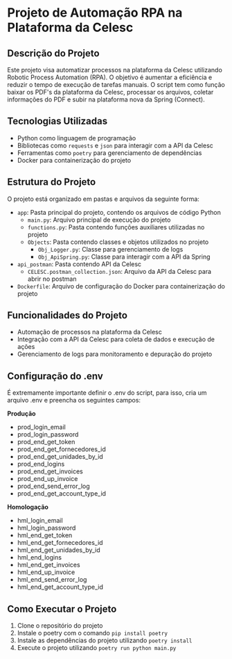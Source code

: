 

# Projeto de Automação RPA na Plataforma da Celesc

## Descrição do Projeto

Este projeto visa automatizar processos na plataforma da Celesc utilizando Robotic Process Automation (RPA). O objetivo é aumentar a eficiência e reduzir o tempo de execução de tarefas manuais. O script tem como função baixar os PDF's da plataforma da Celesc, processar os arquivos, coletar informações do PDF e subir na plataforma nova da Spring (Connect).

## Tecnologias Utilizadas

* Python como linguagem de programação
* Bibliotecas como `requests` e `json` para interagir com a API da Celesc
* Ferramentas como `poetry` para gerenciamento de dependências
* Docker para containerização do projeto

## Estrutura do Projeto

O projeto está organizado em pastas e arquivos da seguinte forma:

* `app`: Pasta principal do projeto, contendo os arquivos de código Python
	+ `main.py`: Arquivo principal de execução do projeto
	+ `functions.py`: Pasta contendo funções auxiliares utilizadas no projeto
	+ `Objects`: Pasta contendo classes e objetos utilizados no projeto
		- `Obj_Logger.py`: Classe para gerenciamento de logs
		- `Obj_ApiSpring.py`: Classe para interagir com a API da Spring
* `api_postman`: Pasta contendo API da Celesc
	+ `CELESC.postman_collection.json`: Arquivo da API da Celesc para abrir no postman
* `Dockerfile`: Arquivo de configuração do Docker para containerização do projeto

## Funcionalidades do Projeto

* Automação de processos na plataforma da Celesc
* Integração com a API da Celesc para coleta de dados e execução de ações
* Gerenciamento de logs para monitoramento e depuração do projeto

## Configuração do .env

É extremamente importante definir o .env do script, para isso, cria um arquivo .env e preencha os seguintes campos:


**Produção**

* prod_login_email
* prod_login_password
* prod_end_get_token
* prod_end_get_fornecedores_id
* prod_end_get_unidades_by_id
* prod_end_logins
* prod_end_get_invoices
* prod_end_up_invoice
* prod_end_send_error_log
* prod_end_get_account_type_id

**Homologação**

* hml_login_email
* hml_login_password
* hml_end_get_token
* hml_end_get_fornecedores_id
* hml_end_get_unidades_by_id
* hml_end_logins
* hml_end_get_invoices
* hml_end_up_invoice
* hml_end_send_error_log
* hml_end_get_account_type_id


## Como Executar o Projeto

1. Clone o repositório do projeto
2. Instale o poetry com o comando `pip install poetry`
3. Instale as dependências do projeto utilizando `poetry install`
4. Execute o projeto utilizando `poetry run python main.py`